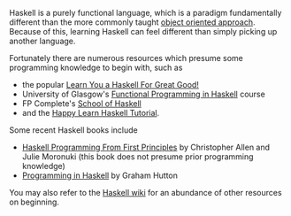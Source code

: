 Haskell is a purely functional language, which is a paradigm fundamentally different than the more
commonly taught [object oriented approach](https://en.wikipedia.org/wiki/Object-oriented_programming). Because of this,
learning Haskell can feel different than simply picking up another language.

Fortunately there are numerous resources which presume some programming knowledge to begin with, such
as
  - the popular [Learn You a Haskell For Great Good!](http://learnyouahaskell.com/)
  - University of Glasgow's [Functional Programming in Haskell](https://www.futurelearn.com/courses/functional-programming-haskell) course
  - FP Complete's [School of Haskell](https://www.schoolofhaskell.com/)
  - and the [Happy Learn Haskell Tutorial](http://www.happylearnhaskelltutorial.com/).

Some recent Haskell books include
  - [Haskell Programming From First Principles](http://haskellbook.com) by Christopher Allen and Julie Moronuki (this book does not presume prior programming knowledge)
  - [Programming in Haskell](http://www.cambridge.org/us/academic/subjects/computer-science/programming-languages-and-applied-logic/programming-haskell-2nd-edition?format=PB&isbn=9781316626221) by Graham Hutton

You may also refer to the [Haskell wiki](https://wiki.haskell.org/Learning_Haskell#Online_tutorials) for an abundance of other resources on beginning.
